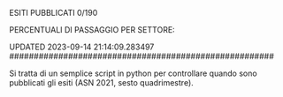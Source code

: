 ESITI PUBBLICATI 0/190 

PERCENTUALI DI PASSAGGIO PER SETTORE:

UPDATED 2023-09-14 21:14:09.283497
###################################################### 

Si tratta di un semplice script in python per controllare quando sono pubblicati gli esiti (ASN 2021, sesto quadrimestre).

